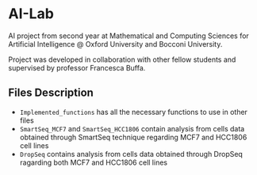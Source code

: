 # AI-Lab

AI project from second year at Mathematical and Computing Sciences for Artificial Intelligence @ Oxford University and Bocconi University. 

Project was developed in collaboration with other fellow students and supervised by professor Francesca Buffa. 

## Files Description

- `Implemented_functions` has all the necessary functions to use in other files
- `SmartSeq_MCF7` and `SmartSeq_HCC1806` contain analysis from cells data obtained through SmartSeq technique regarding MCF7 and HCC1806 cell lines
- `DropSeq` contains analysis from cells data obtained through DropSeq ragarding both MCF7 and HCC1806 cell lines 

